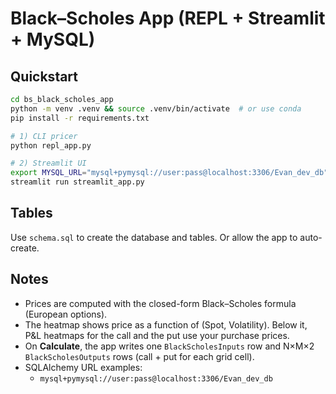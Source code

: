# Black–Scholes App (REPL + Streamlit + MySQL)

## Quickstart

```bash
cd bs_black_scholes_app
python -m venv .venv && source .venv/bin/activate  # or use conda
pip install -r requirements.txt

# 1) CLI pricer
python repl_app.py

# 2) Streamlit UI
export MYSQL_URL="mysql+pymysql://user:pass@localhost:3306/Evan_dev_db"
streamlit run streamlit_app.py
```

## Tables

Use `schema.sql` to create the database and tables. Or allow the app to auto-create.

## Notes

- Prices are computed with the closed-form Black–Scholes formula (European options).
- The heatmap shows price as a function of (Spot, Volatility). Below it, P&L heatmaps for the call and the put use your purchase prices.
- On **Calculate**, the app writes one `BlackScholesInputs` row and N×M×2 `BlackScholesOutputs` rows (call + put for each grid cell).
- SQLAlchemy URL examples:
  - `mysql+pymysql://user:pass@localhost:3306/Evan_dev_db`
